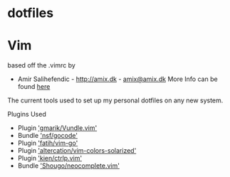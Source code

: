 dotfiles
========


Vim
=======
based off the .vimrc by
 - Amir Salihefendic - http://amix.dk - amix@amix.dk
More Info can be found [here](https://github.com/amix/vimrc)

The current tools used to set up my personal dotfiles on any new system.

Plugins Used

- Plugin ['gmarik/Vundle.vim'](http://github.com/gmarik/Vundle.vim)
- Bundle ['nsf/gocode'](http://github.com/nsf/gocode)
- Plugin ['fatih/vim-go'](http://github.com/fatih/vim-go) 
- Plugin ['altercation/vim-colors-solarized'](http://github.com/altercation/vim-colors-solarized)
- Plugin ['kien/ctrlp.vim'](http://github.com/kien/ctrlp.vim)
- Bundle ['Shougo/neocomplete.vim'](http://github.com/Shougo/neocomplete.vim)


